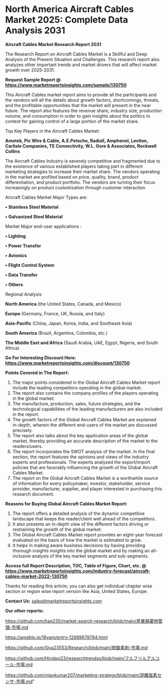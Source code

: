 # North America Aircraft Cables Market 2025: Complete Data Analysis 2031

<strong>Aircraft Cables Market Research Report 2031</strong>

The Research Report on Aircraft Cables Market is a Skillful and Deep Analysis of the Present Situation and Challenges. This research report also analyzes other important trends and market drivers that will affect market growth over 2025-2031.

<strong>Request Sample Report @ <a href=https://www.marketreportsinsights.com/sample/130750>https://www.marketreportsinsights.com/sample/130750</a></strong>

This Aircraft Cables market report aims to provide all the participants and the vendors will all the details about growth factors, shortcomings, threats, and the profitable opportunities that the market will present in the near future. The report also features the revenue share, industry size, production volume, and consumption in order to gain insights about the politics to contest for gaining control of a large portion of the market share.

Top Key Players in the Aircraft Cables Market:

<strong>Ametek, Pic Wire & Cable, A.E.Petsche, Radiall, Amphenol, Leviton, Carlisle Companies, TE Connectivity, W.L. Gore & Associates, Rockwell Collins</strong>

The Aircraft Cables Industry is severely competitive and fragmented due to the existence of various established players taking part in different marketing strategies to increase their market share. The vendors operating in the market are profiled based on price, quality, brand, product differentiation, and product portfolio. The vendors are turning their focus increasingly on product customization through customer interaction.

Aircraft Cables Market Major Types are:

<strong>• Stainless Steel Material

• Galvanized Steel Material</strong>

Market Major end-user applications :

<strong>• Lighting

• Power Transfer

• Avionics

• Flight Control System

• Data Transfer

• Others</strong>

Regional Analysis

</u><strong><b>North America</b></strong> (the United States, Canada, and Mexico)

<strong><b>Europe </b></strong>(Germany, France, UK, Russia, and Italy)

<strong><b>Asia-Pacific</b></strong> (China, Japan, Korea, India, and Southeast Asia)

<strong><b>South America</b></strong> (Brazil, Argentina, Colombia, etc.)

<strong><b>The Middle East and Africa</b></strong> (Saudi Arabia, UAE, Egypt, Nigeria, and South Africa)

<strong>Go For Interesting Discount Here: <a href=https://www.marketreportsinsights.com/discount/130750>https://www.marketreportsinsights.com/discount/130750</a></strong>

<strong>Points Covered in The Report:</strong>
<ol>
  <li>The major points considered in the Global Aircraft Cables Market report include the leading competitors operating in the global market.</li>
  <li>The report also contains the company profiles of the players operating in the global market.</li>
  <li>The manufacture, production, sales, future strategies, and the technological capabilities of the leading manufacturers are also included in the report.</li>
  <li>The growth factors of the Global Aircraft Cables Market are explained in-depth, wherein the different end-users of the market are discussed precisely.</li>
  <li>The report also talks about the key application areas of the global market, thereby providing an accurate description of the market to the readers/users.</li>
  <li>The report incorporates the SWOT analysis of the market. In the final section, the report features the opinions and views of the industry experts and professionals. The experts analyzed the export/import policies that are favorably influencing the growth of the Global Aircraft Cables Market.</li>
  <li>The report on the Global Aircraft Cables Market is a worthwhile source of information for every policymaker, investor, stakeholder, service provider, manufacturer, supplier, and player interested in purchasing this research document.</li>
</ol>
<strong>Reasons for Buying Global Aircraft Cables Market Report:</strong>

<ol>
  <li>The report offers a detailed analysis of the dynamic competitive landscape that keeps the reader/client well ahead of the competitors.</li>
  <li>It also presents an in-depth view of the different factors driving or restraining the growth of the global market.</li>
  <li>The Global Aircraft Cables Market report provides an eight-year forecast evaluated on the basis of how the market is estimated to grow.</li>
  <li>It helps in making aware business decisions by having providing thorough insights insights into the global market and by making an all-inclusive analysis of the key market segments and sub-segments.</li>
</ol>
<strong>Access full Report Description, TOC, Table of Figure, Chart, etc. @ <a href=https://www.marketreportsinsights.com/industry-forecast/aircraft-cables-market-2022-130750>https://www.marketreportsinsights.com/industry-forecast/aircraft-cables-market-2022-130750</a></strong>


Thanks for reading this article; you can also get individual chapter wise section or region wise report version like Asia, United States, Europe.

<strong>Contact Us:</strong>
sales@marketreportsinsights.com

<strong>Our other reports:</strong>

<a href=https://github.com/haq235/market-search-research/blob/main/産業廃棄物管理-市場.md>https://github.com/haq235/market-search-research/blob/main/産業廃棄物管理-市場.md</a>

<a href=https://ameblo.jp/18yam/entry-12889678784.html>https://ameblo.jp/18yam/entry-12889678784.html</a>

<a href=https://github.com/Siya23553/Research/blob/main/脱酸素剤-市場.md>https://github.com/Siya23553/Research/blob/main/脱酸素剤-市場.md</a>

<a href=https://github.com/Hindavi23/researchtrendss/blob/main/フルフリルアルコール-市場.md>https://github.com/Hindavi23/researchtrendss/blob/main/フルフリルアルコール-市場.md</a>

<a href=https://github.com/vijaykumar207/marketing-strategy/blob/main/遊離塩素センサ-市場.md>https://github.com/vijaykumar207/marketing-strategy/blob/main/遊離塩素センサ-市場.md</a>"
